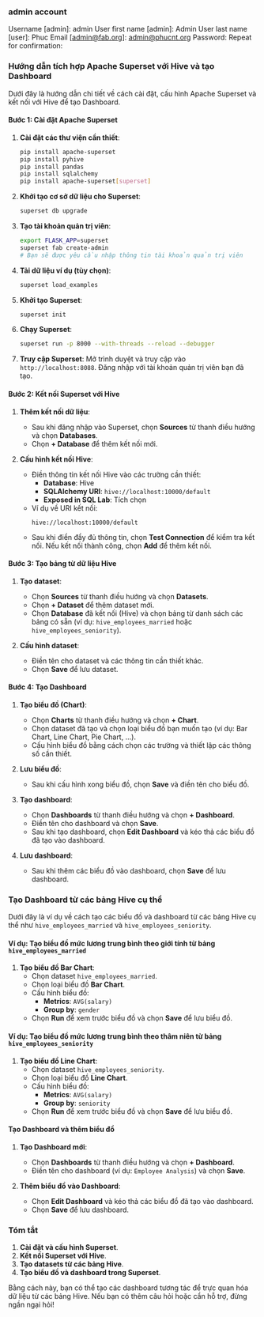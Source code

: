 ### admin account
Username [admin]: admin
User first name [admin]: Admin
User last name [user]: Phuc
Email [admin@fab.org]: admin@phucnt.org
Password: 
Repeat for confirmation: 

### Hướng dẫn tích hợp Apache Superset với Hive và tạo Dashboard

Dưới đây là hướng dẫn chi tiết về cách cài đặt, cấu hình Apache Superset và kết nối với Hive để tạo Dashboard.

#### Bước 1: Cài đặt Apache Superset

1. **Cài đặt các thư viện cần thiết**:
    ```bash
    pip install apache-superset
    pip install pyhive
    pip install pandas
    pip install sqlalchemy
    pip install apache-superset[superset]
    ```

2. **Khởi tạo cơ sở dữ liệu cho Superset**:
    ```bash
    superset db upgrade
    ```

3. **Tạo tài khoản quản trị viên**:
    ```bash
    export FLASK_APP=superset
    superset fab create-admin
    # Bạn sẽ được yêu cầu nhập thông tin tài khoản quản trị viên
    ```

4. **Tải dữ liệu ví dụ (tùy chọn)**:
    ```bash
    superset load_examples
    ```

5. **Khởi tạo Superset**:
    ```bash
    superset init
    ```

6. **Chạy Superset**:
    ```bash
    superset run -p 8000 --with-threads --reload --debugger
    ```

7. **Truy cập Superset**:
    Mở trình duyệt và truy cập vào `http://localhost:8088`. Đăng nhập với tài khoản quản trị viên bạn đã tạo.

#### Bước 2: Kết nối Superset với Hive

1. **Thêm kết nối dữ liệu**:
    - Sau khi đăng nhập vào Superset, chọn **Sources** từ thanh điều hướng và chọn **Databases**.
    - Chọn **+ Database** để thêm kết nối mới.

2. **Cấu hình kết nối Hive**:
    - Điền thông tin kết nối Hive vào các trường cần thiết:
      - **Database**: Hive
      - **SQLAlchemy URI**: `hive://localhost:10000/default`
      - **Exposed in SQL Lab**: Tích chọn
    - Ví dụ về URI kết nối:
      ```plaintext
      hive://localhost:10000/default
      ```
    - Sau khi điền đầy đủ thông tin, chọn **Test Connection** để kiểm tra kết nối. Nếu kết nối thành công, chọn **Add** để thêm kết nối.

#### Bước 3: Tạo bảng từ dữ liệu Hive

1. **Tạo dataset**:
    - Chọn **Sources** từ thanh điều hướng và chọn **Datasets**.
    - Chọn **+ Dataset** để thêm dataset mới.
    - Chọn **Database** đã kết nối (Hive) và chọn bảng từ danh sách các bảng có sẵn (ví dụ: `hive_employees_married` hoặc `hive_employees_seniority`).

2. **Cấu hình dataset**:
    - Điền tên cho dataset và các thông tin cần thiết khác.
    - Chọn **Save** để lưu dataset.

#### Bước 4: Tạo Dashboard

1. **Tạo biểu đồ (Chart)**:
    - Chọn **Charts** từ thanh điều hướng và chọn **+ Chart**.
    - Chọn dataset đã tạo và chọn loại biểu đồ bạn muốn tạo (ví dụ: Bar Chart, Line Chart, Pie Chart, ...).
    - Cấu hình biểu đồ bằng cách chọn các trường và thiết lập các thông số cần thiết.

2. **Lưu biểu đồ**:
    - Sau khi cấu hình xong biểu đồ, chọn **Save** và điền tên cho biểu đồ.

3. **Tạo dashboard**:
    - Chọn **Dashboards** từ thanh điều hướng và chọn **+ Dashboard**.
    - Điền tên cho dashboard và chọn **Save**.
    - Sau khi tạo dashboard, chọn **Edit Dashboard** và kéo thả các biểu đồ đã tạo vào dashboard.

4. **Lưu dashboard**:
    - Sau khi thêm các biểu đồ vào dashboard, chọn **Save** để lưu dashboard.

### Tạo Dashboard từ các bảng Hive cụ thể

Dưới đây là ví dụ về cách tạo các biểu đồ và dashboard từ các bảng Hive cụ thể như `hive_employees_married` và `hive_employees_seniority`.

#### Ví dụ: Tạo biểu đồ mức lương trung bình theo giới tính từ bảng `hive_employees_married`

1. **Tạo biểu đồ Bar Chart**:
    - Chọn dataset `hive_employees_married`.
    - Chọn loại biểu đồ **Bar Chart**.
    - Cấu hình biểu đồ:
      - **Metrics**: `AVG(salary)`
      - **Group by**: `gender`
    - Chọn **Run** để xem trước biểu đồ và chọn **Save** để lưu biểu đồ.

#### Ví dụ: Tạo biểu đồ mức lương trung bình theo thâm niên từ bảng `hive_employees_seniority`

1. **Tạo biểu đồ Line Chart**:
    - Chọn dataset `hive_employees_seniority`.
    - Chọn loại biểu đồ **Line Chart**.
    - Cấu hình biểu đồ:
      - **Metrics**: `AVG(salary)`
      - **Group by**: `seniority`
    - Chọn **Run** để xem trước biểu đồ và chọn **Save** để lưu biểu đồ.

#### Tạo Dashboard và thêm biểu đồ

1. **Tạo Dashboard mới**:
    - Chọn **Dashboards** từ thanh điều hướng và chọn **+ Dashboard**.
    - Điền tên cho dashboard (ví dụ: `Employee Analysis`) và chọn **Save**.

2. **Thêm biểu đồ vào Dashboard**:
    - Chọn **Edit Dashboard** và kéo thả các biểu đồ đã tạo vào dashboard.
    - Chọn **Save** để lưu dashboard.

### Tóm tắt

1. **Cài đặt và cấu hình Superset**.
2. **Kết nối Superset với Hive**.
3. **Tạo datasets từ các bảng Hive**.
4. **Tạo biểu đồ và dashboard trong Superset**.

Bằng cách này, bạn có thể tạo các dashboard tương tác để trực quan hóa dữ liệu từ các bảng Hive. Nếu bạn có thêm câu hỏi hoặc cần hỗ trợ, đừng ngần ngại hỏi!